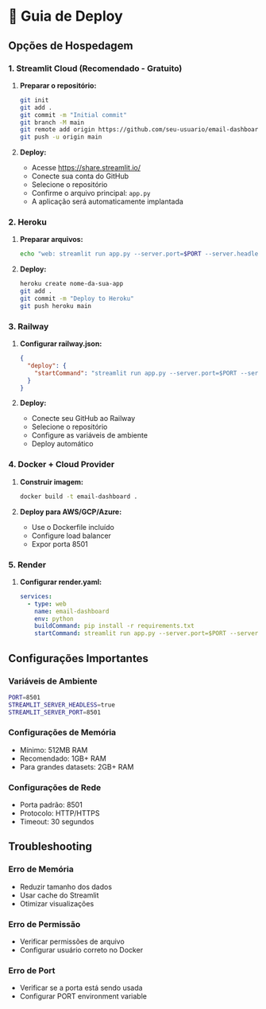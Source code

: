 # 🚀 Guia de Deploy

## Opções de Hospedagem

### 1. Streamlit Cloud (Recomendado - Gratuito)

1. **Preparar o repositório:**
   ```bash
   git init
   git add .
   git commit -m "Initial commit"
   git branch -M main
   git remote add origin https://github.com/seu-usuario/email-dashboard.git
   git push -u origin main
   ```

2. **Deploy:**
   - Acesse https://share.streamlit.io/
   - Conecte sua conta do GitHub
   - Selecione o repositório
   - Confirme o arquivo principal: `app.py`
   - A aplicação será automaticamente implantada

### 2. Heroku

1. **Preparar arquivos:**
   ```bash
   echo "web: streamlit run app.py --server.port=$PORT --server.headless=true" > Procfile
   ```

2. **Deploy:**
   ```bash
   heroku create nome-da-sua-app
   git add .
   git commit -m "Deploy to Heroku"
   git push heroku main
   ```

### 3. Railway

1. **Configurar railway.json:**
   ```json
   {
     "deploy": {
       "startCommand": "streamlit run app.py --server.port=$PORT --server.headless=true"
     }
   }
   ```

2. **Deploy:**
   - Conecte seu GitHub ao Railway
   - Selecione o repositório
   - Configure as variáveis de ambiente
   - Deploy automático

### 4. Docker + Cloud Provider

1. **Construir imagem:**
   ```bash
   docker build -t email-dashboard .
   ```

2. **Deploy para AWS/GCP/Azure:**
   - Use o Dockerfile incluído
   - Configure load balancer
   - Expor porta 8501

### 5. Render

1. **Configurar render.yaml:**
   ```yaml
   services:
     - type: web
       name: email-dashboard
       env: python
       buildCommand: pip install -r requirements.txt
       startCommand: streamlit run app.py --server.port=$PORT --server.headless=true
   ```

## Configurações Importantes

### Variáveis de Ambiente
```bash
PORT=8501
STREAMLIT_SERVER_HEADLESS=true
STREAMLIT_SERVER_PORT=8501
```

### Configurações de Memória
- Mínimo: 512MB RAM
- Recomendado: 1GB+ RAM
- Para grandes datasets: 2GB+ RAM

### Configurações de Rede
- Porta padrão: 8501
- Protocolo: HTTP/HTTPS
- Timeout: 30 segundos

## Troubleshooting

### Erro de Memória
- Reduzir tamanho dos dados
- Usar cache do Streamlit
- Otimizar visualizações

### Erro de Permissão
- Verificar permissões de arquivo
- Configurar usuário correto no Docker

### Erro de Port
- Verificar se a porta está sendo usada
- Configurar PORT environment variable
